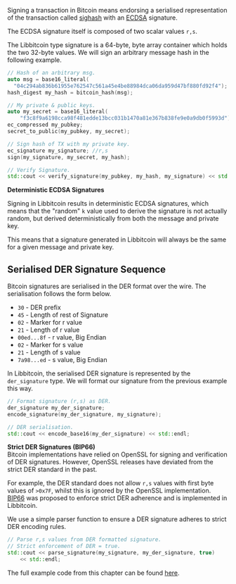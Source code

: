 Signing a transaction in Bitcoin means endorsing a serialised representation of the transaction called [sighash](https://github.com/libbitcoin/libbitcoin/wiki/Sighash-and-TX-Signing) with an [ECDSA](https://en.wikipedia.org/wiki/Elliptic_Curve_Digital_Signature_Algorithm) signature.

The ECDSA signature itself is composed of two scalar values `r,s`.

The Libbitcoin type signature  is a 64-byte, byte array container which holds the two 32-byte values. We will sign an arbitrary message hash in the following example.

<!-- Example (Part 1) -->

```c++
// Hash of an arbitrary msg.
auto msg = base16_literal(
  "04c294ab836b61955e762547c561a45e4be88984dca06da959d47bf880fd92f4");
hash_digest my_hash = bitcoin_hash(msg);

// My private & public keys.
auto my_secret = base16_literal(
    "f3c8f9a6198cca98f481edde13bcc031b1470a81e367b838fe9e0a9db0f5993d");
ec_compressed my_pubkey;
secret_to_public(my_pubkey, my_secret);

// Sign hash of TX with my private key.
ec_signature my_signature; //r,s
sign(my_signature, my_secret, my_hash);

// Verify Signature.
std::cout << verify_signature(my_pubkey, my_hash, my_signature) << std::endl;
```

**Deterministic ECDSA Signatures**  

Signing in Libbitcoin results in deterministic ECDSA signatures, which means that the "random" `k` value used to derive the signature is not actually random, but derived deterministically from both the message and private key.

This means that a signature generated in Libbitcoin will always be the same for a given message and private key.

## Serialised DER Signature Sequence

Bitcoin signatures are serialised in the DER format over the wire. The serialisation follows the form below.

* `30` - DER prefix
* `45` - Length of rest of Signature
* `02` - Marker for r value
* `21` - Length of r value
* `00ed...8f` - r value, Big Endian
* `02` - Marker for s value
* `21` - Length of s value
* `7a98...ed` - s value, Big Endian

In Libbitcoin, the serialised DER signature is represented by the `der_signature` type. We will format our signature from the previous example this way.

<!-- Example (Part 2) -->
```c++
// Format signature (r,s) as DER.
der_signature my_der_signature;
encode_signature(my_der_signature, my_signature);

// DER serialisation.
std::cout << encode_base16(my_der_signature) << std::endl;
```
**Strict DER Signatures (BIP66)**  
Bitcoin implementations have relied on OpenSSL for signing and verification of DER signatures. However, OpenSSL releases have deviated from the strict DER standard in the past.

For example, the DER standard does not allow `r,s` values with first byte values of `>0x7F`, whilst this is ignored by the OpenSSL implementation. [BIP66](https://github.com/bitcoin/bips/blob/master/bip-0066.mediawiki) was proposed to enforce strict DER adherence and is implemented in Libbitcoin.

We use a simple parser function to ensure a DER signature adheres to strict DER encoding rules.

<!-- Example (Part 3) -->
```c++
// Parse r,s values from DER formatted signature.
// Strict enforcement of DER = true.
std::cout << parse_signature(my_signature, my_der_signature, true)
    << std::endl;
```
The full example code from this chapter can be found [here](https://github.com/libbitcoin/libbitcoin/wiki/Examples-from-ECDSA-and-DER-Signatures).